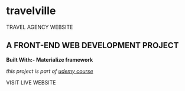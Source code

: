 # travelville
TRAVEL AGENCY WEBSITE 
<h2>A FRONT-END WEB DEVELOPMENT PROJECT</h2>
<p><b>Built With:- Materialize framework</b></p>
<p><i>this project is part of <a href="https://www.udemy.com/materialize-css-from-scratch-with-5-projects/"> udemy course</a></i></p>
<p>VISIT LIVE WEBSITE</p>
<a href="https://kunalbagnial.github.io/travelville/"><img src="screenshot.png" alt="live website></a>
